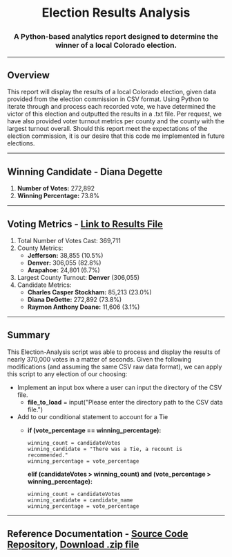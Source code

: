 # **<p align="center">Election Results Analysis</p>**

### **<p align="center">A Python-based analytics report designed to determine the winner of a local Colorado election.</p>**

---
## Overview
This report will display the results of a local Colorado election, given data provided from the election commission in CSV format. Using Python to iterate through and process each recorded vote, we have determined the victor of this election and outputted the results in a .txt file. Per request, we have also provided voter turnout metrics per county and the county with the largest turnout overall. Should this report meet the expectations of the election commission, it is our desire that this code me implemented in future elections.

---
## Winning Candidate - Diana Degette
1. **Number of Votes:** 272,892
2. **Winning Percentage:** 73.8%

---
## Voting Metrics - [Link to Results File](https://github.com/Jamesrx33/election-analysis/blob/1440b577eeec8f065f3e86996c23e9cee7551b7f/analysis/election_analysis.txt)

1. Total Number of Votes Cast: 369,711
2. County Metrics:
   * **Jefferson:** 38,855 (10.5%)
   * **Denver:** 306,055 (82.8%)
   * **Arapahoe:** 24,801 (6.7%)
3. Largest County Turnout: **Denver** (306,055)
4. Candidate Metrics:
   * **Charles Casper Stockham:** 85,213 (23.0%)
   * **Diana DeGette:** 272,892 (73.8%)
   * **Raymon Anthony Doane:** 11,606 (3.1%)

---
## Summary
This Election-Analysis script was able to process and display the results of nearly 370,000 votes in a matter of seconds. Given the following modifications (and assuming the same CSV raw data format), we can apply this script to any election of our choosing:
* Implement an input box where a user can input the directory of the CSV file.
   - **file_to_load** = input("Please enter the directory path to the CSV data file.")
* Add to our conditional statement to account for a Tie
   - **if (vote_percentage == winning_percentage):**
   
         winning_count = candidateVotes
         winning_candidate = "There was a Tie, a recount is recommended."
         winning_percentage = vote_percentage
     **elif (candidateVotes > winning_count) and (vote_percentage > winning_percentage):**
     
         winning_count = candidateVotes
         winning_candidate = candidate_name
         winning_percentage = vote_percentage


---
## Reference Documentation - [Source Code Repository](https://github.com/Jamesrx33/election-analysis), [Download .zip file](https://github.com/Jamesrx33/election-analysis/archive/refs/heads/main.zip)
